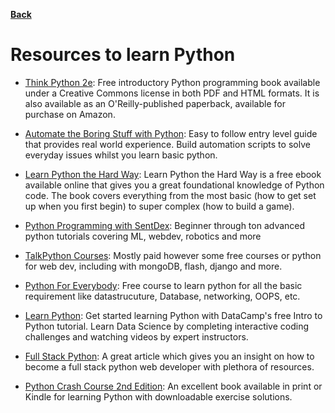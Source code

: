 **[Back](/README.md/)**
# Resources to learn Python

- [Think Python 2e](https://greenteapress.com/wp/think-python-2e/): Free introductory Python programming book available under a Creative Commons license in both PDF and HTML formats. It is also available as an O'Reilly-published paperback, available for purchase on Amazon.

- [Automate the Boring Stuff with Python](https://automatetheboringstuff.com): Easy to follow entry level guide that provides real world experience. Build automation scripts to solve everyday issues whilst you learn basic python.

- [Learn Python the Hard Way](https://learnpythonthehardway.org/book/): Learn Python the Hard Way is a free ebook available online that gives you a great foundational knowledge of Python code. The book covers everything from the most basic (how to get set up when you first begin) to super complex (how to build a game).

- [Python Programming with SentDex](https://pythonprogramming.net): Beginner through ton advanced python tutorials covering ML, webdev, robotics and more

- [TalkPython Courses](https://talkpython.fm): Mostly paid however some free courses or python for web dev, including with mongoDB, flash, django and more.

- [Python For Everybody](https://www.py4e.com/): Free course to learn python for all the basic requirement like datastrucuture, Database, networking, OOPS, etc. 

- [Learn Python](https://www.learnpython.org/): Get started learning Python with DataCamp's free Intro to Python tutorial. Learn Data Science by completing interactive coding challenges and watching videos by expert instructors.

- [Full Stack Python](https://www.fullstackpython.com/web-development.html): A great article which gives you an insight on how to become a full stack python web developer with plethora of resources.

- [Python Crash Course 2nd Edition](https://tinyurl.com/yg5n5t34): An excellent book available in print or Kindle for learning Python with downloadable exercise solutions.